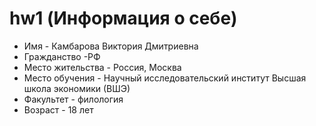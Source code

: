 # hw1 (Информация о себе)
* Имя - Камбарова Виктория Дмитриевна
* Гражданство -РФ
* Место жительства - Россия, Москва
* Место обучения - Научный исследовательский институт Высшая школа экономики (ВШЭ)
* Факультет - филология
* Возраст - 18 лет
